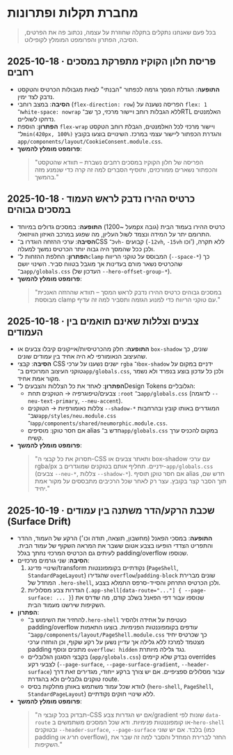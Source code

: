 # מחברת תקלות ופתרונות

> בכל פעם שאנחנו נתקלים בתקלה שחוזרת על עצמה, נכתוב פה את הפרטים, הסיבה, הפתרון והפרומפט המומלץ לקופילוט.

## 2025-10-18 · פריסת חלון הקוקיז מתפרקת במסכים רחבים

- **התופעה**: הגדלת המסך גרמה לכפתור "הבנתי" לצאת מגבולות הכרטיס והטקסט נדבק לצד ימין.
- **הסיבה**: במצב רוחבי (‎`flex-direction: row`‎) הפריסה נשענה על `flex: 1` ו־`white-space: nowrap` ללא הגבלות רוחב ויישור מרכזי, כך שב־RTL האלמנטים נדחקו לשוליים.
- **הפתרון**: הוספת `flex-wrap` ויישור מרכזי לכל האלמנטים, הגבלת רוחב הטקסט ל־`min(420px, 100%)` והגדרת הכפתור ליישור עצמי במרכז. השינויים בוצעו בקובץ `app/components/layout/CookieConsent.module.css`.
- **פרומפט מומלץ להמשך**:
  > "הפריסה של חלון הקוקיז במסכים רחבים נשברת – תוודא שהטקסט והכפתור נשארים ממורכזים, ותוסיף הסברים למה זה קרה כדי שנמנע מזה בהמשך."

## 2025-10-18 · כרטיס ההירו נדבק לראש העמוד במסכים גבוהים

- **התופעה**: במסכים גדולים במיוחד (מעל ~1200px גובה) כרטיס ההירו בעמוד הבית התרומם יתר על המידה ונצמד לשול העליון, מה שפגע במרכב האיזון הוויזואלי.
- **הסיבה**: ערכי ההזחה הוגדרו ב־CSS כ־`vh-` קבועים (`-12vh`, `-15vh` וכו') ללא תקרה, ולכן ככל שהמסך היה גבוה יותר הכרטיס נמשך למעלה.
- **הפתרון**: החלפת ההזחות ל־`clamp` המבוסס על טוקני הריווח (‎`--space-*`‎) כך שהכרטיס נשאר מורם בעדינות אך מוגבל בטווח סביר. השינוי יושם ב־`app/globals.css` (העדכון של `--hero-offset-group-*`).
- **פרומפט מומלץ להמשך**:
  > "במסכים גבוהים כרטיס ההירו נדבק לראש המסך – תוודא שההזזה האנכית מבוססת clamp עם טוקני הריווח כדי למנוע הגזמה ותסביר למה זה עדיף."

## 2025-10-18 · צבעים וצללות שאינם תואמים בין העמודים

- **התופעה**: חלק מהכרטיסיות/אייקונים קיבלו צבעים או `box-shadow` שונים, כך שהעיצוב הנאומורפי לא היה אחיד בין עמודים שונים.
- **הסיבה**: קבצי CSS ישנים נשענו על ערכי `rgba` ו־`box-shadow` ידניים במקום על טוקני העיצוב המרוכזים ב־`app/globals.css`, ולכן כל עדכון בוצע בנפרד ולא נשמר מקור אמת אחיד.
- **הפתרון**: לאחד את כל הצללות והצבעים ל־Design Tokens הגלובליים:
  - צבעים/טיפוגרפיה → הטוקנים תחת `:root` ב־`app/globals.css` (לדוגמה `--neu-text-primary`, `--neu-accent`).
  - צללות נאומורפיות → הטוקנים `--shadow-*` המוגדרים באותו קובץ ובהרחבות שב־`app/styles/neu.module.css` ו־`app/components/shared/neumorphic.module.css`.
  - אם חסר טוקן: מוסיפים alias חדש ב־`app/globals.css` במקום להכניס ערך קשיח.
- **פרומפט מומלץ להמשך**:
  > "תסרוק את כל קבצי ה-CSS ותאתר צבעים או box-shadow עם ערכי rgba/px ידניים. תחליף אותם בטוקנים שמוגדרים ב-`app/globals.css` (צבעים `--neu-*`, צללות `--shadow-*`). אם חסר טוקן תוסיף alias חדש שם, תוך הסבר קצר בקובץ. עצר רק לאחר שכל הרכיבים מתבססים על מקור אמת יחיד."

## 2025-10-19 · שכבת הרקע/הדר משתנה בין עמודים (Surface Drift)

- **התופעה**: במסכי הפאנל (מחשבון, תוצאה, תודה וכו׳) הרקע של העמוד, ההדר והתפריט הצדדי הופיעו בצבע אטום ששבר את המראה השקוף של עמוד הבית. לעיתים גם הכרטיס המרכזי נחתך בגלל padding/overflow שנוספו.
- **הסיבה**: שני גורמים מרכזיים:
  1. שינויי פדינג/transform נקודתיים בקומפוננטות (`PageShell`, `StandardPageLayout`) שהגדירו `overflow`/`padding-block` שונים מברירת המחדל של `.hero-shell`, ולכן הכרטיס התרחק והסייד-סרפס התמלא בצבע.
  2. הגדרות צבע מסלוליות (`.app-shell[data-route="..."] { --page-surface: ... }`) שנוספו עבור דפי הפאנל בשלב קודם, מה שדרס את השקיפות שירשנו מעמוד הבית.
- **הפתרון**:
  - להחזיר את השימוש ב־`.hero-shell` כעטיפת על אחידה ולהסיר padding/overflow עודפים בקומפוננטות הפנימיות. בוצעו התאמות ב־`app/components/layout/PageShell.module.css` כך שכרטיס יחיד מצטמד למרכז ללא גלילה אך עדיין נשען על רקע שקוף, וכן הוחזרו ערכי padding מתונים ונוסף `overflow: hidden` נגד גלילה מיותרת.
  - בקבצי הסגנון הגלובליים (`app/globals.css`) נבדק שלא קיימים overrides לצבעי רקע (`--page-surface`, `--page-surface-gradient`, `--header-surface`) עבור מסלולים ספציפיים. אם יש צורך ברקע ייחודי, מגדירים זאת דרך טוקנים גלובליים ולא בהגדרת route.
  - לוודא שכל עמוד משתמש באותן מחלקות בסיס (`hero-shell`, `PageShell`, `StandardPageLayout`) ללא שינויי חוקים נקודתיים.
- **פרומפט מומלץ להמשך**:
  > "תבדוק בכל קובצי ה-CSS אם יש הגדרות צבע/gradient שונות לפי `data-route` או קומפוננטות פנימיות. ודא שכל המסכים משתמשים ב-`hero-shell` ובטוקנים `--header-surface`, `--page-surface` בלבד. אם יש שוני (כמו padding חריג או overflow), החזר לברירת המחדל והסבר למה זה שבר את השקיפות."
